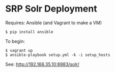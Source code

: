 SRP Solr Deployment
===================

Requires: Ansible (and Vagrant to make a VM)

    $ pip install ansible
  
To begin:

    $ vagrant up
    $ ansible-playbook setup.yml -k -i setup_hosts

See: http://192.168.35.10:8983/solr/


